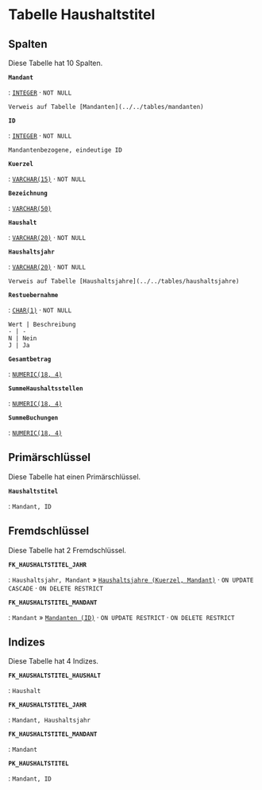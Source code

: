 # Tabelle **Haushaltstitel**

## Spalten

Diese Tabelle hat 10 Spalten.

**`Mandant`**

:   [`INTEGER`](https://firebirdsql.org/file/documentation/html/en/refdocs/fblangref40/firebird-40-language-reference.html#fblangref40-datatypes-inttypes) · `NOT NULL`

    Verweis auf Tabelle [Mandanten](../../tables/mandanten)

**`ID`**

:   [`INTEGER`](https://firebirdsql.org/file/documentation/html/en/refdocs/fblangref40/firebird-40-language-reference.html#fblangref40-datatypes-inttypes) · `NOT NULL`

    Mandantenbezogene, eindeutige ID

**`Kuerzel`**

:   [`VARCHAR(15)`](https://firebirdsql.org/file/documentation/html/en/refdocs/fblangref40/firebird-40-language-reference.html#fblangref40-datatypes-chartypes) · `NOT NULL`

**`Bezeichnung`**

:   [`VARCHAR(50)`](https://firebirdsql.org/file/documentation/html/en/refdocs/fblangref40/firebird-40-language-reference.html#fblangref40-datatypes-chartypes)

**`Haushalt`**

:   [`VARCHAR(20)`](https://firebirdsql.org/file/documentation/html/en/refdocs/fblangref40/firebird-40-language-reference.html#fblangref40-datatypes-chartypes) · `NOT NULL`

**`Haushaltsjahr`**

:   [`VARCHAR(20)`](https://firebirdsql.org/file/documentation/html/en/refdocs/fblangref40/firebird-40-language-reference.html#fblangref40-datatypes-chartypes) · `NOT NULL`

    Verweis auf Tabelle [Haushaltsjahre](../../tables/haushaltsjahre)

**`Restuebernahme`**

:   [`CHAR(1)`](https://firebirdsql.org/file/documentation/html/en/refdocs/fblangref40/firebird-40-language-reference.html#fblangref40-datatypes-chartypes) · `NOT NULL`

    Wert | Beschreibung
    - | -
    N | Nein
    J | Ja

**`Gesamtbetrag`**

:   [`NUMERIC(18, 4)`](https://firebirdsql.org/file/documentation/html/en/refdocs/fblangref40/firebird-40-language-reference.html#fblangref40-datatypes-fixedtypes)

**`SummeHaushaltsstellen`**

:   [`NUMERIC(18, 4)`](https://firebirdsql.org/file/documentation/html/en/refdocs/fblangref40/firebird-40-language-reference.html#fblangref40-datatypes-fixedtypes)

**`SummeBuchungen`**

:   [`NUMERIC(18, 4)`](https://firebirdsql.org/file/documentation/html/en/refdocs/fblangref40/firebird-40-language-reference.html#fblangref40-datatypes-fixedtypes)

## Primärschlüssel

Diese Tabelle hat einen Primärschlüssel.

**`Haushaltstitel`**

:   `Mandant, ID`

## Fremdschlüssel

Diese Tabelle hat 2 Fremdschlüssel.

**`FK_HAUSHALTSTITEL_JAHR`**

:   `Haushaltsjahr, Mandant` » [`Haushaltsjahre (Kuerzel, Mandant)`](../../tables/haushaltsjahre) · `ON UPDATE CASCADE` · `ON DELETE RESTRICT`

**`FK_HAUSHALTSTITEL_MANDANT`**

:   `Mandant` » [`Mandanten (ID)`](../../tables/mandanten) · `ON UPDATE RESTRICT` · `ON DELETE RESTRICT`

## Indizes

Diese Tabelle hat 4 Indizes.

**`FK_HAUSHALTSTITEL_HAUSHALT`**

:   `Haushalt`

**`FK_HAUSHALTSTITEL_JAHR`**

:   `Mandant, Haushaltsjahr`

**`FK_HAUSHALTSTITEL_MANDANT`**

:   `Mandant`

**`PK_HAUSHALTSTITEL`**

:   `Mandant, ID`
